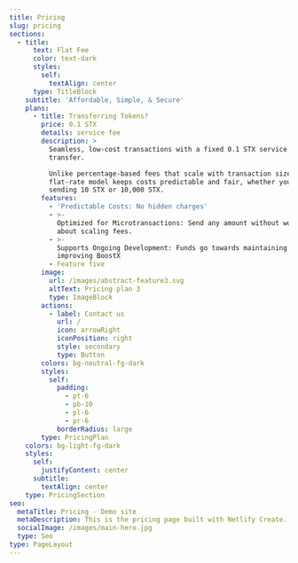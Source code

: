 ```yaml
---
title: Pricing
slug: pricing
sections:
  - title:
      text: Flat Fee
      color: text-dark
      styles:
        self:
          textAlign: center
      type: TitleBlock
    subtitle: 'Affordable, Simple, & Secure'
    plans:
      - title: Transferring Tokens?
        price: 0.1 STX
        details: service fee
        description: >
          Seamless, low-cost transactions with a fixed 0.1 STX service fee per
          transfer.

          Unlike percentage-based fees that scale with transaction size, our
          flat-rate model keeps costs predictable and fair, whether you're
          sending 10 STX or 10,000 STX.
        features:
          - 'Predictable Costs: No hidden charges'
          - >-
            Optimized for Microtransactions: Send any amount without worrying
            about scaling fees.
          - >-
            Supports Ongoing Development: Funds go towards maintaining and
            improving BoostX
          - Feature five
        image:
          url: /images/abstract-feature3.svg
          altText: Pricing plan 3
          type: ImageBlock
        actions:
          - label: Contact us
            url: /
            icon: arrowRight
            iconPosition: right
            style: secondary
            type: Button
        colors: bg-neutral-fg-dark
        styles:
          self:
            padding:
              - pt-6
              - pb-10
              - pl-6
              - pr-6
            borderRadius: large
        type: PricingPlan
    colors: bg-light-fg-dark
    styles:
      self:
        justifyContent: center
      subtitle:
        textAlign: center
    type: PricingSection
seo:
  metaTitle: Pricing - Demo site
  metaDescription: This is the pricing page built with Netlify Create.
  socialImage: /images/main-hero.jpg
  type: Seo
type: PageLayout
---
```

